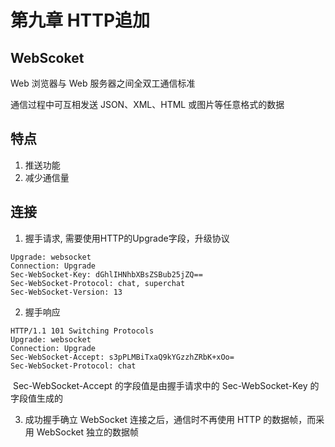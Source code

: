 # 第九章 HTTP追加

## WebScoket

Web 浏览器与 Web 服务器之间全双工通信标准

通信过程中可互相发送 JSON、XML、HTML 或图片等任意格式的数据

## 特点

1.  推送功能
2.  减少通信量

## 连接

1.  握手请求, 需要使用HTTP的Upgrade字段，升级协议

~~~
Upgrade: websocket
Connection: Upgrade
Sec-WebSocket-Key: dGhlIHNhbXBsZSBub25jZQ==
Sec-WebSocket-Protocol: chat, superchat
Sec-WebSocket-Version: 13
~~~

2.   握手响应

~~~
HTTP/1.1 101 Switching Protocols
Upgrade: websocket
Connection: Upgrade
Sec-WebSocket-Accept: s3pPLMBiTxaQ9kYGzzhZRbK+xOo=
Sec-WebSocket-Protocol: chat
~~~

​	Sec-WebSocket-Accept 的字段值是由握手请求中的 Sec-WebSocket-Key 的字段值生成的

3.  成功握手确立 WebSocket 连接之后，通信时不再使用 HTTP 的数据帧，而采用 WebSocket 独立的数据帧